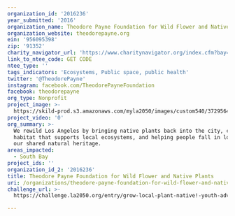 ```yaml
---
organization_id: '2016236'
year_submitted: '2016'
organization_name: Theodore Payne Foundation for Wild Flower and Native Plants
organization_website: theodorepayne.org
ein: '956095398'
zip: '91352'
charity_navigator_url: 'https://www.charitynavigator.org/index.cfm?bay=search.profile&ein=956095398'
link_to_ntee_code: GET CODE
ntee_type: ''
tags_indicators: 'Ecosystems, Public space, public health'
twitter: '@TheodorePayne'
instagram: facebook.com/TheodorePayneFoundation
facebook: theodorepayne
org_type: Nonprofit
project_image: >-
  https://skild-prod.s3.amazonaws.com/myla2050/images/custom540/3729564165741-team89.jpg
project_video: '0'
org_summary: >-
  We rewild Los Angeles by bringing native plants back into the city, creating
  habitat that supports local ecosystems, and helping people fall in love with
  our shared natural heritage.
areas_impacted:
  - South Bay
project_ids: ''
organization_id_2: '2016236'
title: Theodore Payne Foundation for Wild Flower and Native Plants
uri: /organizations/theodore-payne-foundation-for-wild-flower-and-native-plants/
challenge_url: >-
  https://challenge.la2050.org/entry/grow-local-plant-native!-youth-advocacy-for-sustainable-landscapes-at-la-public-housing

---
```

